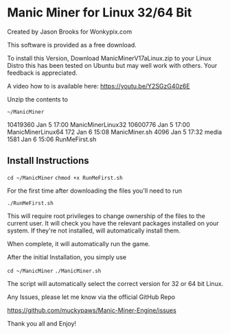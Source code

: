 # Manic Miner for Linux 32/64 Bit

Created by Jason Brooks for Wonkypix.com

This software is provided as a free download.

To install this Version, Download ManicMinerV17aLinux.zip to your Linux Distro
this has been tested on Ubuntu but may well work with others.  Your feedback is
appreciated.

A video how to is available here: https://youtu.be/Y2SGzG40z6E

Unzip the contents to 

`~/ManicMiner`

10419360 Jan  5 17:00 ManicMinerLinux32
10600776 Jan  5 17:00 ManicMinerLinux64
     172 Jan  6 15:08 ManicMiner.sh
    4096 Jan  5 17:32 media
    1581 Jan  6 15:06 RunMeFirst.sh

## Install Instructions

`cd ~/ManicMiner`
`chmod +x RunMeFirst.sh`

For the first time after downloading the files you'll need to run 

`./RunMeFirst.sh`

This will require root privileges to change ownership of the files to the current user.
It will check you have the relevant packages installed on your system.  If they're 
not installed, will automatically install them.

When complete, it will automatically run the game.

After the initial Installation, you simply use 

`cd ~/ManicMiner`
`./ManicMiner.sh`

The script will automatically select the correct version for 32 or 64 bit Linux.

Any Issues, please let me know via the official GitHub Repo 

https://github.com/muckypaws/Manic-Miner-Engine/issues

Thank you all and Enjoy!
